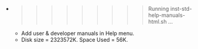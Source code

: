 * >>>>>>>>> Running inst-std-help-manuals-html.sh ...
  * Add user & developer manuals in Help menu.
  * Disk size = 2323572K. Space Used = 56K.
